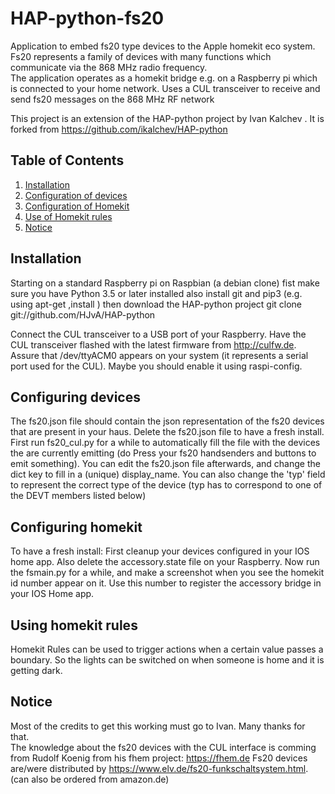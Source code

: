 
# HAP-python-fs20

Application to embed fs20 type devices to the Apple homekit eco system.
Fs20 represents a family of devices with many functions which communicate via the 868 MHz radio frequency.  
The application operates as a homekit bridge e.g. on a Raspberry pi which is connected to your home network. 
Uses a CUL transceiver to receive and send fs20 messages on the 868 MHz RF network  

This project is an extension of the HAP-python project by Ivan Kalchev <ikalchev>.
It is forked from https://github.com/ikalchev/HAP-python

## Table of Contents
1. [Installation](#Installation)
2. [Configuration of devices](#Configure)
3. [Configuration of Homekit](#Homekit)
4. [Use of Homekit rules](#Rules)
5. [Notice](#Notice)

## Installation <a name="Installation"></a>

Starting on a standard Raspberry pi on Raspbian (a debian clone)
fist make sure you have Python 3.5 or later installed
also install git and pip3 (e.g. using apt-get ,install <package>)
then download the HAP-python project 
git clone git://github.com/HJvA/HAP-python

Connect the CUL transceiver to a USB port of your Raspberry. Have the CUL transceiver flashed with the latest firmware from http://culfw.de. Assure that /dev/ttyACM0 appears on your system (it represents a serial port used for the CUL). Maybe you should enable it using raspi-config.

## Configuring devices <a name="Configure"></a>

The fs20.json file should contain the json representation of the fs20 devices that are present in your haus. Delete the fs20.json file to have a fresh install. First run fs20_cul.py for a while to automatically fill the file with the devices the are currently emitting (do Press your fs20 handsenders and buttons to emit something). You can edit the fs20.json file afterwards, and change the dict key to fill in a (unique) display_name. You can also change the 'typ' field to represent the correct type of the device (typ has to correspond to one of the DEVT members listed below)   

## Configuring homekit <a name="Homekit"></a>

To have a fresh install:
First cleanup your devices configured in your IOS home app. Also delete the accessory.state file on your Raspberry. Now run the fsmain.py for a while, and make a screenshot when you see the homekit id number appear on it. Use this number to register the accessory bridge in your IOS Home app. 

## Using homekit rules <a name="Rules"></a>

Homekit Rules can be used to trigger actions when a certain value passes a boundary. So the lights can be switched on when someone is home and it is getting dark.

## Notice <a name="Notice"></a>

Most of the credits to get this working must go to Ivan. Many thanks for that.  
The knowledge about the fs20 devices with the CUL interface is comming from Rudolf Koenig from his fhem project: https://fhem.de
Fs20 devices are/were distributed by https://www.elv.de/fs20-funkschaltsystem.html. (can also be ordered from amazon.de)
